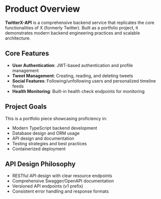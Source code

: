# Product Overview

**TwitterX-API** is a comprehensive backend service that replicates the core functionalities of X (formerly Twitter). Built as a portfolio project, it demonstrates modern backend engineering practices and scalable architecture.

## Core Features

- **User Authentication**: JWT-based authentication and profile management
- **Tweet Management**: Creating, reading, and deleting tweets
- **Social Features**: Following/unfollowing users and personalized timeline feeds
- **Health Monitoring**: Built-in health check endpoints for monitoring

## Project Goals

This is a portfolio piece showcasing proficiency in:
- Modern TypeScript backend development
- Database design and ORM usage
- API design and documentation
- Testing strategies and best practices
- Containerized deployment

## API Design Philosophy

- RESTful API design with clear resource endpoints
- Comprehensive Swagger/OpenAPI documentation
- Versioned API endpoints (v1 prefix)
- Consistent error handling and response formats